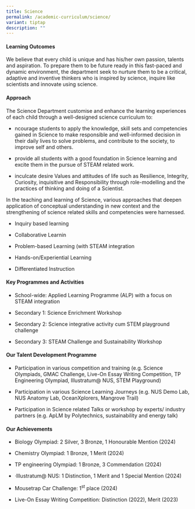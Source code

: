 ```yaml
---
title: Science
permalink: /academic-curriculum/science/
variant: tiptap
description: ""
---
```

<h4><strong>Learning Outcomes</strong></h4>
<p>We believe that every child is unique and has his/her own passion, talents
and aspiration. To prepare them to be future ready in this fast-paced and
dynamic environment, the department seek to nurture them to be a critical,
adaptive and inventive thinkers who is inspired by science, inquire like
scientists and innovate using science.</p>
<h4><strong>Approach</strong></h4>
<p>The Science Department customise and enhance the learning experiences
of each child through a well-designed science curriculum to:</p>
<ul data-tight="true" class="tight">
<li>
<p>ncourage students to apply the knowledge, skill sets and competencies
gained in Science to make responsible and well-informed decision in their
daily lives to solve problems, and contribute to the society, to improve
self and others.</p>
</li>
<li>
<p>provide all students with a good foundation in Science learning and excite
them in the pursue of STEAM related work.</p>
</li>
<li>
<p>inculcate desire Values and attitudes of life such as Resilience, Integrity,
Curiosity, inquisitive and Responsibility through role-modelling and the
practices of thinking and doing of a Scientist.</p>
</li>
</ul>
<p>In the teaching and learning of Science, various approaches that deepen
application of conceptual understanding in new context and the strengthening
of science related skills and competencies were harnessed.</p>
<ul data-tight="true" class="tight">
<li>
<p>Inquiry based learning</p>
</li>
<li>
<p>Collaborative Learnin</p>
</li>
<li>
<p>Problem-based Learning (with STEAM integration</p>
</li>
<li>
<p>Hands-on/Experiential Learning</p>
</li>
<li>
<p>Differentiated Instruction</p>
</li>
</ul>
<h4><strong>Key Programmes and Activities</strong></h4>
<ul data-tight="true" class="tight">
<li>
<p>School-wide: Applied Learning Programme (ALP) with a focus on STEAM integration</p>
</li>
<li>
<p>Secondary 1: Science Enrichment Workshop</p>
</li>
<li>
<p>Secondary 2: Science integrative activity cum STEM playground challenge</p>
</li>
<li>
<p>Secondary 3: STEAM Challenge and Sustainability Workshop</p>
</li>
</ul>
<h4><strong>Our Talent Development Programme</strong></h4>
<ul>
<li>
<p>Participation in various competition and training (e.g. Science Olympiads,
GMAC Challenge, Live-On Essay Writing Competition, TP Engineering Olympiad,
Illustratum@ NUS, STEM Playground)</p>
</li>
<li>
<p>Participation in various Science Learning Journeys (e.g. NUS Demo Lab,
NUS Anatomy Lab, OceanXplorers, Mangrove Trail)</p>
</li>
<li>
<p>Participation in Science related Talks or workshop by experts/ industry
partners (e.g. ApLM by Polytechnics, sustainability and energy talk)</p>
</li>
</ul>
<h4><strong>Our Achievements</strong></h4>
<ul data-tight="true" class="tight">
<li>
<p>Biology Olympiad: 2 Silver, 3 Bronze, 1 Honourable Mention (2024)</p>
</li>
<li>
<p>Chemistry Olympiad: 1 Bronze, 1 Merit (2024)</p>
</li>
<li>
<p>TP engineering Olympiad: 1 Bronze, 3 Commendation (2024)</p>
</li>
<li>
<p>·Illustratum@ NUS: 1 Distinction, 1 Merit and 1 Special Mention (2024)</p>
</li>
<li>
<p>Mousetrap Car Challenge: 1<sup>st</sup> place (2024)</p>
</li>
<li>
<p>Live-On Essay Writing Competition: Distinction (2022), Merit (2023)</p>
</li>
</ul>
<p></p>